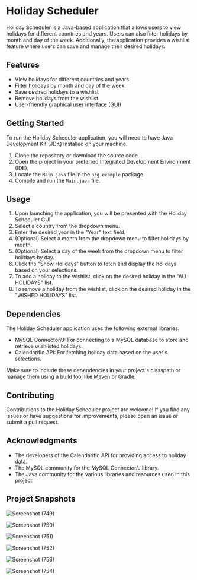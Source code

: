 # Holiday Scheduler

Holiday Scheduler is a Java-based application that allows users to view holidays for different countries and years. Users can also filter holidays by month and day of the week. Additionally, the application provides a wishlist feature where users can save and manage their desired holidays.

## Features

- View holidays for different countries and years
- Filter holidays by month and day of the week
- Save desired holidays to a wishlist
- Remove holidays from the wishlist
- User-friendly graphical user interface (GUI)

## Getting Started

To run the Holiday Scheduler application, you will need to have Java Development Kit (JDK) installed on your machine.

1. Clone the repository or download the source code.
2. Open the project in your preferred Integrated Development Environment (IDE).
3. Locate the `Main.java` file in the `org.example` package.
4. Compile and run the `Main.java` file.

## Usage

1. Upon launching the application, you will be presented with the Holiday Scheduler GUI.
2. Select a country from the dropdown menu.
3. Enter the desired year in the "Year" text field.
4. (Optional) Select a month from the dropdown menu to filter holidays by month.
5. (Optional) Select a day of the week from the dropdown menu to filter holidays by day.
6. Click the "Show Holidays" button to fetch and display the holidays based on your selections.
7. To add a holiday to the wishlist, click on the desired holiday in the "ALL HOLIDAYS" list.
8. To remove a holiday from the wishlist, click on the desired holiday in the "WISHED HOLIDAYS" list.

## Dependencies

The Holiday Scheduler application uses the following external libraries:

- MySQL Connector/J: For connecting to a MySQL database to store and retrieve wishlisted holidays.
- Calendarific API: For fetching holiday data based on the user's selections.

Make sure to include these dependencies in your project's classpath or manage them using a build tool like Maven or Gradle.

## Contributing

Contributions to the Holiday Scheduler project are welcome! If you find any issues or have suggestions for improvements, please open an issue or submit a pull request.


## Acknowledgments

- The developers of the Calendarific API for providing access to holiday data.
- The MySQL community for the MySQL Connector/J library.
- The Java community for the various libraries and resources used in this project.

## Project Snapshots
![Screenshot (749)](https://github.com/skp3214/HolidayScheduler/assets/95349420/ca721a40-4bad-4c5e-82cd-f9195d6ec942)

![Screenshot (750)](https://github.com/skp3214/HolidayScheduler/assets/95349420/f14bd5d8-4e8f-4412-9401-d844f64614f9)

![Screenshot (751)](https://github.com/skp3214/HolidayScheduler/assets/95349420/c1a8f1cc-6550-4750-b7d4-1c344ed04e2f)

![Screenshot (752)](https://github.com/skp3214/HolidayScheduler/assets/95349420/60a071db-053d-4d68-a100-87e015e8e623)

![Screenshot (753)](https://github.com/skp3214/HolidayScheduler/assets/95349420/2c2bd40a-6d0e-4b1e-b126-99130d4e7775)

![Screenshot (754)](https://github.com/skp3214/HolidayScheduler/assets/95349420/dae568ca-dbfb-40c4-9efe-b894a6286dfc)
